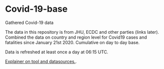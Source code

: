 # Covid-19-base
 Gathered Covid-19 data

The data in this repository is from JHU, ECDC and other parties (links later). 
Combined the data on country and region level for Covid19 cases and fatalities since January 21st 2020.
Cumulative on day to day base.

Data is refreshed at least once a day at 06:15 UTC.

[Explainer on tool and datasources.](https://datagraver.com/case/tool-for-comparing-countries-and-regions-on-covid-19-developments).


